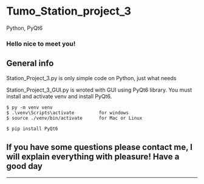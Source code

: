 # Tumo_Station_project_3
Python, PyQt6

### Hello nice to meet you!


## General info
Station_Project_3.py is only simple code on Python, just what needs

Station_Project_3_GUI.py is wroted with GUI using PyQt6 library.
You must install and activate venv and install PyQt6.
```
$ py -m venv venv
$ .\venv\Scripts\activate         for windows
$ source ./venv/bin/activate      for Mac or Linux

$ pip install PyQt6
```

## If you have some questions please contact me, I will explain everything with pleasure! Have a good day
---------------------------------------------------------------------------------------------------------
